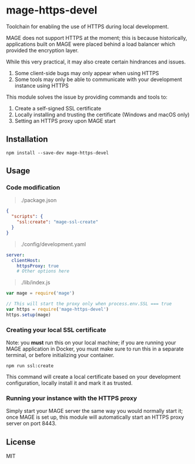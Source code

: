 mage-https-devel
=================

Toolchain for enabling the use of HTTPS during local development.

MAGE does not support HTTPS at the moment; this is because historically, 
applications built on MAGE were placed behind a load balancer which provided
the encryption layer.

While this very practical, it may also create certain hindrances and issues.

  1. Some client-side bugs may only appear when using HTTPS
  2. Some tools may only be able to communicate with your development instance using HTTPS

This module solves the issue by providing commands and tools to:

  1. Create a self-signed SSL certificate
  2. Locally installing and trusting the certificate (Windows and macOS only)
  3. Setting an HTTPS proxy upon MAGE start

Installation
------------

```shell
npm install --save-dev mage-https-devel
```

Usage
-----

### Code modification

> ./package.json

```json
{
  "scripts": {
    "ssl:create": "mage-ssl-create"
  }
}
```

> ./config/development.yaml

```yaml
server:
  clientHost:
    httpsProxy: true
    # Other options here
```

> ./lib/index.js

```javascript
var mage = require('mage')

// This will start the proxy only when process.env.SSL === true
var https = require('mage-https-devel')
https.setup(mage)
```

### Creating your local SSL certificate

Note: you **must** run this on your local machine; if you are running your MAGE
application in Docker, you must make sure to run this in a separate terminal, 
or before initializing your container.

```shell
npm run ssl:create
```

This command will create a local certificate based on your development configuration,
locally install it and mark it as trusted.

### Running your instance with the HTTPS proxy

Simply start your MAGE server the same way you would normally start it;
once MAGE is set up, this module will automatically start an HTTPS proxy server
on port 8443.

License
-------

MIT
